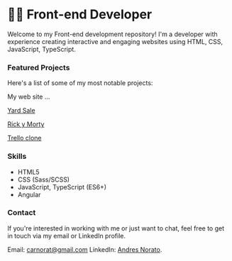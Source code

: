 # 🧑‍💻 Front-end Developer

Welcome to my Front-end development repository! I'm a developer with experience creating interactive and engaging websites using HTML, CSS,  JavaScript, TypeScript.

### Featured Projects

Here's a list of some of my most notable projects:

My web site  ...

[Yard Sale](https://inquisitive-cactus-0d4207.netlify.app/home)

[Rick y Morty](https://rick-and-morty-f17ae.web.app/home)

[Trello clone](https://github.com/andresnorat/trello-clone)

### Skills
- HTML5
- CSS (Sass/SCSS)
- JavaScript, TypeScript (ES6+)
- Angular

### Contact
If you're interested in working with me or just want to chat, feel free to get in touch via my email or LinkedIn profile.

Email: carnorat@gmail.com
LinkedIn: [Andres Norato](https://www.linkedin.com/in/carlos-andr%C3%A9s-norato-g%C3%B3mez-1908b5200/).
